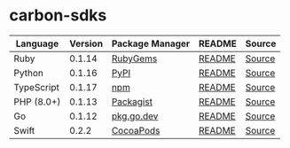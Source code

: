 # carbon-sdks

|Language|Version|Package Manager|README|Source|
|-|-|-|-|-|
|Ruby|0.1.14|[RubyGems](https://rubygems.org/gems/carbon_ruby_sdk/versions/0.1.14)|[README](https://github.com/Carbon-for-Developers/carbon-sdks/tree/HEAD/ruby#readme)|[Source](https://github.com/Carbon-for-Developers/carbon-sdks/tree/HEAD/ruby)|
|Python|0.1.16|[PyPI](https://pypi.org/project/carbon-python-sdk/0.1.16)|[README](https://github.com/Carbon-for-Developers/carbon-sdks/tree/HEAD/python#readme)|[Source](https://github.com/Carbon-for-Developers/carbon-sdks/tree/HEAD/python)|
|TypeScript|0.1.17|[npm](https://www.npmjs.com/package/carbon-typescript-sdk/v/0.1.17)|[README](https://github.com/Carbon-for-Developers/carbon-sdks/tree/HEAD/typescript#readme)|[Source](https://github.com/Carbon-for-Developers/carbon-sdks/tree/HEAD/typescript)|
|PHP (8.0+)|0.1.13|[Packagist](https://packagist.org/packages/konfig/carbon-php-sdk#0.1.13)|[README](https://github.com/Carbon-for-Developers/carbon-php-sdk/tree/HEAD/php#readme)|[Source](https://github.com/Carbon-for-Developers/carbon-php-sdk/tree/HEAD/php)|
|Go|0.1.12|[pkg.go.dev](https://pkg.go.dev/github.com/Carbon-for-Developers/carbon-sdks/go)|[README](https://github.com/Carbon-for-Developers/carbon-sdks/tree/HEAD/go#readme)|[Source](https://github.com/Carbon-for-Developers/carbon-sdks/tree/HEAD/go)|
|Swift|0.2.2|[CocoaPods](https://cocoapods.org/pods/CarbonAI)|[README](https://github.com/Carbon-for-Developers/carbon-swift-sdk/tree/HEAD/swift#readme)|[Source](https://github.com/Carbon-for-Developers/carbon-swift-sdk/tree/HEAD/swift)|